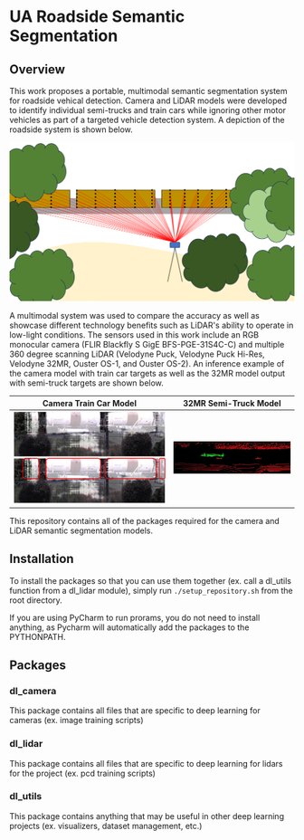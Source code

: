 # UA Roadside Semantic Segmentation

## Overview
This work proposes a portable, multimodal semantic segmentation system for roadside vehical detection. Camera and LiDAR models were developed to identify individual semi-trucks and train cars while ignoring other motor vehicles as part of a targeted vehicle detection system. A depiction of the roadside system is shown below. 

![Overview](https://github.com/UA-Roadside-Semantic-Segmentation/Multimodal-Roadside-Detection/blob/main/Figures/overview.PNG)

A multimodal system was used to compare the accuracy as well as showcase different technology benefits such as LiDAR's ability to operate in low-light conditions. The sensors used in this work include an RGB monocular camera (FLIR Blackfly S GigE BFS-PGE-31S4C-C) and multiple 360 degree scanning LiDAR (Velodyne Puck, Velodyne Puck Hi-Res, Velodyne 32MR, Ouster OS-1, and Ouster OS-2). An inference example of the camera model with train car targets as well as the 32MR model output with semi-truck targets are shown below. 

Camera Train Car Model             |  32MR Semi-Truck Model
:-------------------------:|:-------------------------:
![camera_train](https://github.com/UA-Roadside-Semantic-Segmentation/Multimodal-Roadside-Detection/blob/main/Figures/cam_train.PNG)  |  ![32mr_truck](https://github.com/UA-Roadside-Semantic-Segmentation/Multimodal-Roadside-Detection/blob/main/Figures/32mr_truck.jpg)

This repository contains all of the packages required for the camera and LiDAR semantic segmentation models.

## Installation
To install the packages so that you can use them together (ex. 
call a dl_utils function from a dl_lidar module), simply run 
`./setup_repository.sh` from the root directory.

If you are using PyCharm to run prorams, you do not need to install 
anything, as Pycharm will automatically add the packages to the PYTHONPATH.

## Packages
### dl_camera
This package contains all files that are specific to deep learning for
cameras (ex. image training scripts)

### dl_lidar
This package contains all files that are specific to deep learning for
lidars for the project (ex. pcd training scripts)

### dl_utils
This package contains anything that may be useful in other deep learning 
projects (ex. visualizers, dataset management, etc.)
